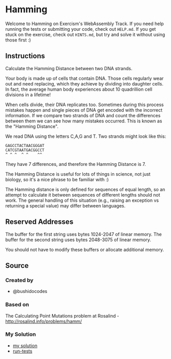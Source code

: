 # Hamming

Welcome to Hamming on Exercism's WebAssembly Track.
If you need help running the tests or submitting your code, check out `HELP.md`.
If you get stuck on the exercise, check out `HINTS.md`, but try and solve it without using those first :)

## Instructions

Calculate the Hamming Distance between two DNA strands.

Your body is made up of cells that contain DNA. Those cells regularly wear out and need replacing, which they achieve by dividing into daughter cells. In fact, the average human body experiences about 10 quadrillion cell divisions in a lifetime!

When cells divide, their DNA replicates too. Sometimes during this process mistakes happen and single pieces of DNA get encoded with the incorrect information. If we compare two strands of DNA and count the differences between them we can see how many mistakes occurred. This is known as the "Hamming Distance".

We read DNA using the letters C,A,G and T. Two strands might look like this:

    GAGCCTACTAACGGGAT
    CATCGTAATGACGGCCT
    ^ ^ ^  ^ ^    ^^

They have 7 differences, and therefore the Hamming Distance is 7.

The Hamming Distance is useful for lots of things in science, not just biology, so it's a nice phrase to be familiar with :)

The Hamming distance is only defined for sequences of equal length, so
an attempt to calculate it between sequences of different lengths should
not work. The general handling of this situation (e.g., raising an
exception vs returning a special value) may differ between languages.

## Reserved Addresses

The buffer for the first string uses bytes 1024-2047 of linear memory.
The buffer for the second string uses bytes 2048-3075 of linear memory.

You should not have to modify these buffers or allocate additional memory.

## Source

### Created by

- @bushidocodes

### Based on

The Calculating Point Mutations problem at Rosalind - http://rosalind.info/problems/hamm/

### My Solution

- [my solution]()
- [run-tests](./run-tests-wasm.txt)
